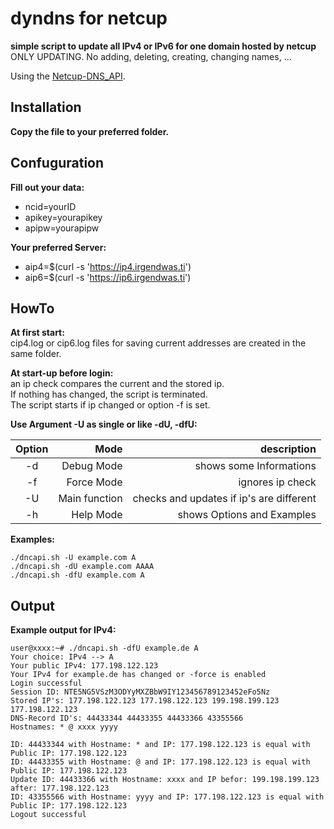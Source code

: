# dyndns for netcup
**simple script to update all IPv4 or IPv6 for one domain hosted by netcup**  
ONLY UPDATING. No adding, deleting, creating, changing names, ...  

Using the [Netcup-DNS_API](https://www.netcup-wiki.de/wiki/DNS_API).  
## Installation
**Copy the file to your preferred folder.**  
## Confuguration
**Fill out your data:**  
- ncid=yourID  
- apikey=yourapikey  
- apipw=yourapipw  

**Your preferred Server:**  
- aip4=$(curl -s 'https://ip4.irgendwas.ti')  
- aip6=$(curl -s 'https://ip6.irgendwas.ti')  

## HowTo
**At first start:**  
cip4.log or cip6.log files for saving current addresses are created in the same folder.  

**At start-up before login:**  
an ip check compares the current and the stored ip.  
If nothing has changed, the script is terminated.  
The script starts if ip changed or option -f is set.  

**Use Argument -U as single or like -dU, -dfU:**  

| Option | Mode | description |
|:------:|-----:|------------:|
| -d | Debug Mode | shows some Informations |
| -f | Force Mode | ignores ip check |
| -U | Main function | checks and updates if ip's are different |
| -h | Help Mode | shows Options and Examples |

**Examples:**  
```
./dncapi.sh -U example.com A  
./dncapi.sh -dU example.com AAAA  
./dncapi.sh -dfU example.com A  
```
## Output
**Example output for IPv4:**  
```
user@xxxx:~# ./dncapi.sh -dfU example.de A  
Your choice: IPv4 --> A  
Your public IPv4: 177.198.122.123  
Your IPv4 for example.de has changed or -force is enabled  
Login successful  
Session ID: NTE5NG5VSzM3ODYyMXZBbW9IY123456789123452eFo5Nz  
Stored IP's: 177.198.122.123 177.198.122.123 199.198.199.123 177.198.122.123  
DNS-Record ID's: 44433344 44433355 44433366 43355566  
Hostnames: * @ xxxx yyyy  

ID: 44433344 with Hostname: * and IP: 177.198.122.123 is equal with Public IP: 177.198.122.123  
ID: 44433355 with Hostname: @ and IP: 177.198.122.123 is equal with Public IP: 177.198.122.123  
Update ID: 44433366 with Hostname: xxxx and IP befor: 199.198.199.123  after: 177.198.122.123  
ID: 43355566 with Hostname: yyyy and IP: 177.198.122.123 is equal with Public IP: 177.198.122.123  
Logout successful  
```
